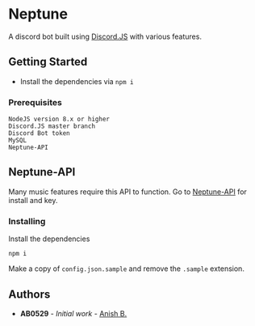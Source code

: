 # Neptune

A discord bot built using [Discord.JS](https://discord.js.org/#/) with various features.

## Getting Started

* Install the dependencies via `npm i`

### Prerequisites

```
NodeJS version 8.x or higher
Discord.JS master branch
Discord Bot token
MySQL
Neptune-API
```
## Neptune-API

Many music features require this API to function. Go to [Neptune-API](https://github.com/MoistSenpai/Neptune-API) for install and key.

### Installing


Install the dependencies

```
npm i
```

Make a copy of `config.json.sample` and remove the `.sample` extension.



## Authors

* **AB0529** - *Initial work* - [Anish B.](https://github.com/MoistSenpai)
